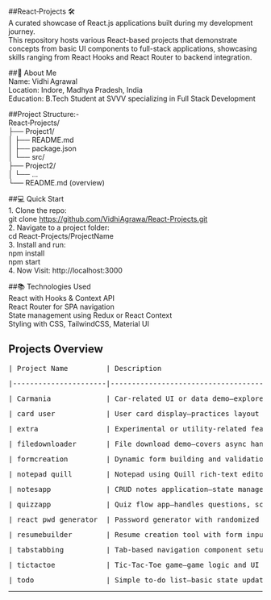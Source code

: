 ##React‑Projects 🛠️<br>
    A curated showcase of React.js applications built during my development journey.<br>
    This repository hosts various React-based projects that demonstrate concepts from basic UI components to full-stack applications, showcasing skills ranging from React Hooks and React Router to backend integration.<br>

##🚀 About Me<br>
    Name: Vidhi Agrawal<br>
    Location: Indore, Madhya Pradesh, India<br>
    Education: B.Tech Student at SVVV specializing in Full Stack Development <br>

##Project Structure:-<br>
    React‑Projects/<br>
    ├── Project1/<br>
    │   ├── README.md<br>
    │   ├── package.json<br>
    │   └── src/<br>
    ├── Project2/<br>
    │   └── ...<br>
    └── README.md  (overview)<br>
    
##💻 Quick Start<br>
    1. Clone the repo:<br>
      git clone https://github.com/VidhiAgrawa/React-Projects.git<br>
    2. Navigate to a project folder:<br>
      cd React-Projects/ProjectName<br>
    3. Install and run:<br>
      npm install<br>
      npm start<br>
    4. Now Visit: http://localhost:3000<br>


##📚 Technologies Used<br>
    React with Hooks & Context API<br>
    React Router for SPA navigation<br>
    State management using Redux or React Context<br>
    Styling with CSS, TailwindCSS, Material UI<br>
    

## Projects Overview 

<pre>| Project Name         | Description                                                                 |</pre>
<pre>|----------------------|-----------------------------------------------------------------------------|</pre>
<pre>| Carmania             | Car-related UI or data demo—explores dynamic React rendering.               |</pre>
<pre>| card_user            | User card display—practices layout and component rendering.                 |</pre>
<pre>| extra                | Experimental or utility-related features (unspecified).                     |</pre>
<pre>| filedownloader       | File download demo—covers async handling and user-triggered downloads.      |</pre>
<pre>| formcreation         | Dynamic form building and validation exercise.                              |</pre>
<pre>| notepad_quill        | Notepad using Quill rich-text editor—great for content editing skills.      |</pre>
<pre>| notesapp             | CRUD notes application—state management practice.                           |</pre>
<pre>| quizzapp             | Quiz flow app—handles questions, scoring, and navigation.                   |</pre>
<pre>| react_pwd_generator  | Password generator with randomized output.                                  |</pre>
<pre>| resumebuilder        | Resume creation tool with form input and preview.                           |</pre>
<pre>| tabstabbing          | Tab-based navigation component setup.                                       |</pre>
<pre>| tictactoe            | Tic-Tac-Toe game—game logic and UI state practice.                          |</pre>
<pre>| todo                 | Simple to-do list—basic state updates and user interaction.                 |</pre>

---
